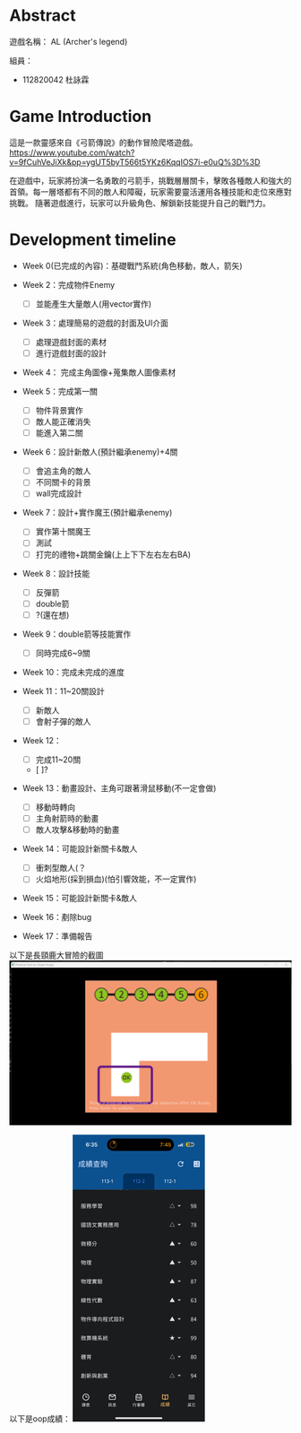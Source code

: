 # Abstract

遊戲名稱： AL (Archer's legend)

組員：

- 112820042 杜詠霖

# Game Introduction

這是一款靈感來自《弓箭傳說》的動作冒險爬塔遊戲。 https://www.youtube.com/watch?v=9fCuhVeJiXk&pp=ygUT5byT566t5YKz6KqqIOS7i-e0uQ%3D%3D

在遊戲中，玩家將扮演一名勇敢的弓箭手，挑戰層層關卡，擊敗各種敵人和強大的首領。每一層塔都有不同的敵人和障礙，玩家需要靈活運用各種技能和走位來應對挑戰。
隨著遊戲進行，玩家可以升級角色、解鎖新技能提升自己的戰鬥力。
# Development timeline
- Week 0(已完成的內容)：基礎戰鬥系統(角色移動，敵人，箭矢)

- Week 2：完成物件Enemy
  - [ ] 並能產生大量敵人(用vector實作)
- Week 3：處理簡易的遊戲的封面及UI介面
  - [ ] 處理遊戲封面的素材
  - [ ] 進行遊戲封面的設計
- Week 4： 完成主角圖像+蒐集敵人圖像素材

- Week 5：完成第一關
  - [ ] 物件背景實作
  - [ ] 敵人能正確消失
  - [ ] 能進入第二關

- Week 6：設計新敵人(預計繼承enemy)+4關
  - [ ] 會追主角的敵人
  - [ ] 不同關卡的背景
  - [ ] wall完成設計

- Week 7：設計+實作魔王(預計繼承enemy)
  - [ ] 實作第十關魔王
  - [ ] 測試
  - [ ] 打完的禮物+跳關金鑰(上上下下左右左右BA)

- Week 8：設計技能
  - [ ] 反彈箭
  - [ ] double箭
  - [ ] ?(還在想)

- Week 9：double箭等技能實作
  - [ ] 同時完成6~9關

- Week 10：完成未完成的進度

- Week 11：11~20關設計
  - [ ] 新敵人
  - [ ] 會射子彈的敵人

- Week 12：
  - [ ] 完成11~20關
  - [ ]?

- Week 13：動畫設計、主角可跟著滑鼠移動(不一定會做)
  - [ ] 移動時轉向
  - [ ] 主角射箭時的動畫
  - [ ] 敵人攻擊&移動時的動畫

- Week 14：可能設計新關卡&敵人
  - [ ] 衝刺型敵人(？
  - [ ] 火焰地形(採到損血)(怕引響效能，不一定實作)

- Week 15：可能設計新關卡&敵人

- Week 16：剷除bug

- Week 17：準備報告

以下是長頸鹿大冒險的截圖
<img src="./pic/pass.png"  style="zoom:50%;" />

以下是oop成績：
<img src="./pic/oop_score.png"  style="zoom:50%;" />